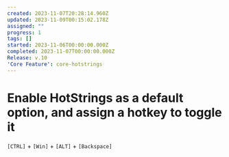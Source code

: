 ```yaml
---
created: 2023-11-07T20:28:14.960Z
updated: 2023-11-09T00:15:02.178Z
assigned: ""
progress: 1
tags: []
started: 2023-11-06T00:00:00.000Z
completed: 2023-11-07T00:00:00.000Z
Release: v.10
'Core Feature': core-hotstrings
---
```


# Enable HotStrings as a default option, and assign a hotkey to toggle it

`[CTRL]` + `[Win]` + `[ALT]` + `[Backspace]`
